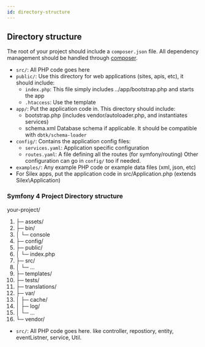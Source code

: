```yaml
---
id: directory-structure
---
```


## Directory structure

The root of your project should include a `composer.json` file. All dependency management should be handled through [composer](https://getcomposer.org).

* `src/`: All PHP code goes here
* `public/`: Use this directory for web applications (sites, apis, etc), it should include:
    * `index.php`: This file simply includes ../app/bootstrap.php and starts the app
    * `.htaccess`: Use the template
* `app/`: Put the application code in. This directory should include:
    * bootstrap.php (includes vendor/autoloader.php, and instantiates services)
    * schema.xml Database schema if applicable. It should be compatible with `dbtk/schema-loader`
* `config/`: Contains the application config files:
    * `services.yaml`: Application specific configuration
    * `routes.yaml`: A file defining all the routes (for symfony/routing)
    Other configuration can go in `config/` too if needed.
* `examples/`: Any example PHP code or example data files (xml, json, etc)
* For Silex apps, put the application code in src/Application.php (extends Silex\Application)


### Symfony 4 Project Directory structure

your-project/
 1. ├─ assets/
 2. ├─ bin/
 3. │  └─ console
 4. ├─ config/
 5. ├─ public/
 6. │  └─ index.php
 7. ├─ src/
 8. │  └─ ...
 9. ├─ templates/
10. ├─ tests/
11. ├─ translations/
12. ├─ var/
13. │  ├─ cache/
14. │  ├─ log/
15. │  └─ ...
16. └─ vendor/


* `src/`: All PHP code goes here. like controller, repostiory, entity, eventListner, service, Util.
